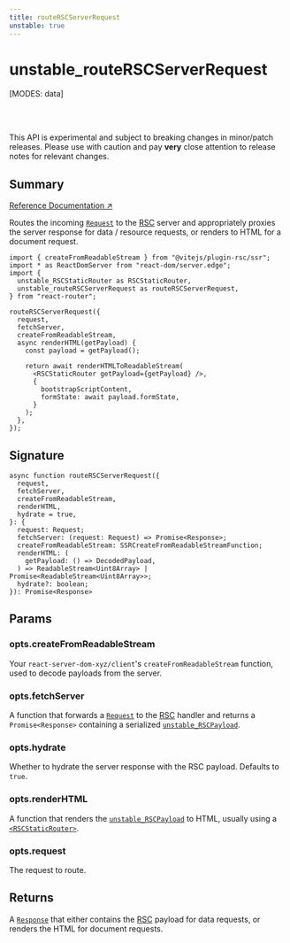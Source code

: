 ```yaml
---
title: routeRSCServerRequest
unstable: true
---
```


# unstable_routeRSCServerRequest

<!--
⚠️ ⚠️ IMPORTANT ⚠️ ⚠️ 

Thank you for helping improve our documentation!

This file is auto-generated from the JSDoc comments in the source
code, so please edit the JSDoc comments in the file below and this
file will be re-generated once those changes are merged.

https://github.com/remix-run/react-router/blob/main/packages/react-router/lib/rsc/server.ssr.tsx
-->

[MODES: data]

<br />
<br />

<docs-warning>This API is experimental and subject to breaking changes in 
minor/patch releases. Please use with caution and pay **very** close attention 
to release notes for relevant changes.</docs-warning>

## Summary

[Reference Documentation ↗](https://api.reactrouter.com/v7/functions/react_router.unstable_routeRSCServerRequest.html)

Routes the incoming [`Request`](https://developer.mozilla.org/en-US/docs/Web/API/Request)
to the [RSC](https://react.dev/reference/rsc/server-components) server and
appropriately proxies the server response for data / resource requests, or
renders to HTML for a document request.

```tsx
import { createFromReadableStream } from "@vitejs/plugin-rsc/ssr";
import * as ReactDomServer from "react-dom/server.edge";
import {
  unstable_RSCStaticRouter as RSCStaticRouter,
  unstable_routeRSCServerRequest as routeRSCServerRequest,
} from "react-router";

routeRSCServerRequest({
  request,
  fetchServer,
  createFromReadableStream,
  async renderHTML(getPayload) {
    const payload = getPayload();

    return await renderHTMLToReadableStream(
      <RSCStaticRouter getPayload={getPayload} />,
      {
        bootstrapScriptContent,
        formState: await payload.formState,
      }
    );
  },
});
```

## Signature

```tsx
async function routeRSCServerRequest({
  request,
  fetchServer,
  createFromReadableStream,
  renderHTML,
  hydrate = true,
}: {
  request: Request;
  fetchServer: (request: Request) => Promise<Response>;
  createFromReadableStream: SSRCreateFromReadableStreamFunction;
  renderHTML: (
    getPayload: () => DecodedPayload,
  ) => ReadableStream<Uint8Array> | Promise<ReadableStream<Uint8Array>>;
  hydrate?: boolean;
}): Promise<Response>
```

## Params

### opts.createFromReadableStream

Your `react-server-dom-xyz/client`'s `createFromReadableStream` function, used to decode payloads from the server.

### opts.fetchServer

A function that forwards a [`Request`](https://developer.mozilla.org/en-US/docs/Web/API/Request) to the [RSC](https://react.dev/reference/rsc/server-components) handler
and returns a `Promise<Response>` containing a serialized [`unstable_RSCPayload`](https://api.reactrouter.com/v7/types/react_router.unstable_RSCPayload.html).

### opts.hydrate

Whether to hydrate the server response with the RSC payload. Defaults to `true`.

### opts.renderHTML

A function that renders the [`unstable_RSCPayload`](https://api.reactrouter.com/v7/types/react_router.unstable_RSCPayload.html) to HTML, usually using a [`<RSCStaticRouter>`](../rsc/RSCStaticRouter).

### opts.request

The request to route.

## Returns

A [`Response`](https://developer.mozilla.org/en-US/docs/Web/API/Response)
that either contains the [RSC](https://react.dev/reference/rsc/server-components)
payload for data requests, or renders the HTML for document requests.

